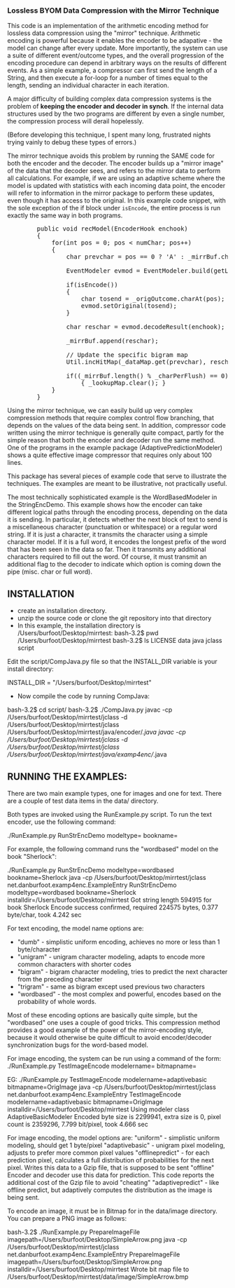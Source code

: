 
### Lossless BYOM Data Compression with the Mirror Technique

This code is an implementation of the arithmetic encoding method for lossless data compression using the "mirror" technique.
Arithmetic encoding is powerful because it enables the encoder to be adapative - the model can change after every update.
More importantly, the system can use a suite of different event/outcome types,
	and the overall progression of the encoding procedure
	can depend in arbitrary ways on the results of different events. 
As a simple example, a compressor can first send the length of a String, 
	and then execute a for-loop for a number of times equal to the length, 
	sending an individual character in each iteration.
	
A major difficulty of building complex data compression systems
	is the problem of **keeping the encoder and decoder in synch**.
If the internal data structures used by the two programs
	are different by even a single number,
	the compression process will derail hopelessly.

(Before developing this technique, 
	I spent many long, frustrated nights trying vainly to debug
	these types of errors.)
 
The mirror technique avoids this problem by running the SAME code for both the encoder and the decoder.
The encoder builds up a "mirror image" of the data that the decoder sees,
	and refers to the mirror data to perform all calculations. 
For example, if we are using an adaptive scheme where
	the model is updated with statistics with each incoming data point,
	the encoder will refer to information in the mirror package
	to perform these updates, 
	even though it has access to the original.
In this example code snippet,
	with the sole exception of the if block under `isEncode`,
	the entire process is run exactly the same way in both programs.	
	
<pre>
		public void recModel(EncoderHook enchook)
		{
			for(int pos = 0; pos < numChar; pos++)
			{
				char prevchar = pos == 0 ? 'A' : _mirrBuf.charAt(pos-1);
				
				EventModeler<Character> evmod = EventModeler.build(getLookupMap(prevchar));
				
				if(isEncode())
				{ 
					char tosend = _origOutcome.charAt(pos);	
					evmod.setOriginal(tosend);
				}

				char reschar = evmod.decodeResult(enchook);
				
				_mirrBuf.append(reschar);
				
				// Update the specific bigram map
				Util.incHitMap(_dataMap.get(prevchar), reschar, 1);
				
				if((_mirrBuf.length() % _charPerFlush) == 0)
					{ _lookupMap.clear(); }
			}
		}	
</pre>
	
	
	
	
Using the mirror technique, we can easily build up very complex compression methods
	that require complex control flow branching, that depends on the 
	values of the data being sent.
In addition, compressor code written using the mirror technique is generally quite compact,
	partly for the simple reason that both the encoder and decoder run the same method.
One of the programs in the example package (AdaptivePredictionModeler)
	shows a quite effective image compressor that requires only about 100 lines. 
	
This package has several pieces of example code that serve to illustrate the techniques.
The examples are meant to be illustrative, not practically useful.

The most technically sophisticated example is the WordBasedModeler in the StringEncDemo.
This example shows how the encoder can take different logical paths 
	through the encoding process, depending on the data it is sending. 
In particular, it detects whether the next block of text to send is a 
	miscellaneous character (punctuation or whitespace) or a regular word string. 
If it is just a character,
	it transmits the character using a simple character model. 
If it is a full word,
	it encodes the longest prefix of the word that has been seen in the data so far.
Then it transmits any additional characters required to fill out the word. 
Of course, it must transmit an additional flag to the decoder to indicate
	which option is coming down the pipe (misc. char or full word).


INSTALLATION
-----------------
- create an installation directory. 
- unzip the source code or clone the git repository into that directory
- In this example, the installation directory is /Users/burfoot/Desktop/mirrtest:
bash-3.2$ pwd
/Users/burfoot/Desktop/mirrtest
bash-3.2$ ls
LICENSE	data	java	jclass	script

Edit the script/CompJava.py file so that the INSTALL_DIR variable is your install directory:

INSTALL_DIR = "/Users/burfoot/Desktop/mirrtest"

- Now compile the code by running CompJava:

bash-3.2$ cd script/
bash-3.2$ ./CompJava.py 
javac -cp /Users/burfoot/Desktop/mirrtest/jclass -d /Users/burfoot/Desktop/mirrtest/jclass /Users/burfoot/Desktop/mirrtest/java/encoder/*.java
javac -cp /Users/burfoot/Desktop/mirrtest/jclass -d /Users/burfoot/Desktop/mirrtest/jclass /Users/burfoot/Desktop/mirrtest/java/examp4enc/*.java

RUNNING THE EXAMPLES:
---------------------


There are two main example types, one for images and one for text. 
There are a couple of test data items in the data/ directory.

Both types are invoked using the RunExample.py script. To run the text encoder, use the following command:

./RunExample.py RunStrEncDemo modeltype=<modelname> bookname=<bookname>

For example, the following command runs the "wordbased" model on the book "Sherlock":

./RunExample.py RunStrEncDemo modeltype=wordbased bookname=Sherlock
java -cp /Users/burfoot/Desktop/mirrtest/jclass net.danburfoot.examp4enc.ExampleEntry RunStrEncDemo modeltype=wordbased bookname=Sherlock installdir=/Users/burfoot/Desktop/mirrtest
Got string length 594915 for book Sherlock
Encode success confirmed, required 224575 bytes, 0.377 byte/char, took 4.242 sec

For text encoding, the model name options are:
- "dumb"  - simplistic uniform encoding, achieves no more or less than 1 byte/character
- "unigram" - unigram character modeling, adapts to encode more common characters with shorter codes
- "bigram" - bigram character modeling, tries to predict the next character from the preceding character
- "trigram" - same as bigram except used previous two characters
- "wordbased" - the most complex and powerful, encodes based on the probability of whole words. 

Most of these encoding options are basically quite simple, but the "wordbased" one uses a couple of good tricks.
This compression method provides a good example of the power of the mirror-encoding style,
	because it would otherwise be quite difficult to avoid encoder/decoder synchronization bugs for the word-based model. 
	
For image encoding, the system can be run using a command of the form:
./RunExample.py TestImageEncode modelername=<modelname> bitmapname=<bitmapname>

EG:
./RunExample.py TestImageEncode modelername=adaptivebasic bitmapname=OrigImage
java -cp /Users/burfoot/Desktop/mirrtest/jclass net.danburfoot.examp4enc.ExampleEntry TestImageEncode modelername=adaptivebasic bitmapname=OrigImage installdir=/Users/burfoot/Desktop/mirrtest
Using modeler class AdaptiveBasicModeler
Encoded byte size is 2299941, extra size is 0, pixel count is 2359296,  7.799 bit/pixel, took 4.666 sec

For image encoding, the model options are:
"uniform" - simplistic uniform modeling, should get 1 byte/pixel
"adaptivebasic" - unigram pixel modeling, adjusts to prefer more common pixel values
"offlinepredict" - for each prediction pixel, calculates a full distribution of probabilities for the next pixel. 
	Writes this data to a Gzip file, that is supposed to be sent "offline"
	Encoder and decoder use this data for prediction.
	This code reports the additional cost of the Gzip file to avoid "cheating"
"adaptivepredict" - like offline predict, but adaptively computes the distribution as the image is being sent.

To encode an image, it must be in Bitmap for in the data/image directory. You can prepare a PNG image as follows:

bash-3.2$ ./RunExample.py PrepareImageFile imagepath=/Users/burfoot/Desktop/SimpleArrow.png
java -cp /Users/burfoot/Desktop/mirrtest/jclass net.danburfoot.examp4enc.ExampleEntry PrepareImageFile imagepath=/Users/burfoot/Desktop/SimpleArrow.png installdir=/Users/burfoot/Desktop/mirrtest
Wrote bit map file to /Users/burfoot/Desktop/mirrtest/data/image/SimpleArrow.bmp


